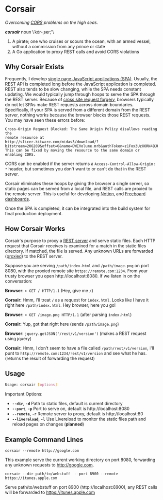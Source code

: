 Corsair
=======

*Overcoming [CORS](http://en.wikipedia.org/wiki/Cross-origin_resource_sharing) problems on the high seas.*


***corsair*** noun \ˈkȯr-ˌser;'\
  1.  A pirate; one who cruises or scours the ocean, with an armed vessel, without a commission from any prince or state
  2. A Go application to proxy REST calls and avoid CORS violations



## Why Corsair Exists

Frequently, I develop [single page JavaScript applications (SPA)](http://en.wikipedia.org/wiki/Single-page_application).  Usually, the REST API is completed long before the JavaScript application is completed.  REST also tends to be slow changing, while the SPA needs constant updating.  We would typically jump through hoops to serve the SPA through the REST server.  Because of [cross site request forgery](http://en.wikipedia.org/wiki/Cross-site_request_forgery), browsers typically do not let SPAs make REST requests across domain boundaries.  Specifically, if your SPA is served from a different domain from the REST server, nothing works because the browser blocks those REST requests.  You may have seen these errors before:

```
Cross-Origin Request Blocked: The Same Origin Policy disallows reading the
remote resource at
http://slicer.kitware.com/midas3/download/?bitstream=206209&offset=0&name=DWIVolume.mrb&authToken=z1Fox3UzXORN4BJUfoGH08ZN94Hsb8zCfWmqJDXa.
This can be fixed by moving the resource to the same domain or enabling CORS.
```

CORS can be enabled if the server returns a `Access-Control-Allow-Origin: *` header, but sometimes you don't want to or can't do that in the REST server.

Corsair eliminates these hoops by giving the browser a single server, so static pages can be served from a local file, and REST calls are proxied to the remote server.  This is useful for developing [Notion](https://github.com/dblezek/Notion), and [Freeboard dashboards](https://github.com/Freeboard/freeboard).

Once the SPA is completed, it can be integrated into the build system for final production deployment.


## How Corsair Works
Corsair's purpose to proxy a [REST server](http://en.wikipedia.org/wiki/Representational_state_transfer) and serve static files.  Each HTTP request that Corsair receives is examined for a match in the static files directory.  If matched, the file is served.  Any unknown URLs are forwarded ([proxied](http://en.wikipedia.org/wiki/Proxy_server)) to the REST server.

Suppose you are serving `/path/index.html` and `/path/image.png` on port 8080, with the proxied remote site `https://remote.com:1234`.  From your trusty browser you open http://localhost:8080.  If we listen in on the conversation:

**Browser**: `> GET / HTTP/1.1`  (Hey, give me `/`)

**Corsair**: Hmm, I'll treat `/` as a request for `index.html`.  Looks like I have it right here `/path/index.html`.  Hey browser, here you go!

**Browser**: `> GET /image.png HTTP/1.1` (after parsing `index.html`)

**Corsair**: Yup, got that right here (sends `/path/image.png`)

**Browser**: `jquery.getJSON('/rest/v1/version')` (makes a REST request using jquery)

**Corsair**: Hmm, I don't seem to have a file called `/path/rest/v1/version`, I'll punt to `http://remote.com:1234/rest/v1/version` and see what he has.  (returns the result of forwarding the request)


## Usage

```bash
Usage: corsair [options]
```

Important Options:

* **`--dir`**, **`-d`** Path to static files, default is current directory
* **`--port`**, **`-p`** Port to serve on, default is http://localhost:8080
* **`--remote`**, **`-r`** Remote server to proxy, default is http://localhost:80
* **`--livereload`**, **`-l`** Use Livereload to monitor the static files path and reload pages on changes (**planned**)

## Example Command Lines

`corsair --remote http://google.com`

This example serve the current working directory on port 8080, forwarding any unknown requests to http://google.com.

`corsair --dir path/to/webstuff  --port 8900 --remote https://itunes.apple.com`

Serve path/to/webstuff on port 8900 (http://localhost:8900), any REST calls will be forwarded to https://itunes.apple.com
